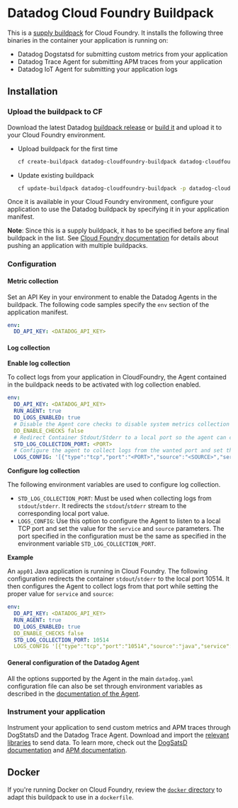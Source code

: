 # Datadog Cloud Foundry Buildpack

This is a [supply buildpack][1] for Cloud Foundry. It installs the following three binaries in the container your application is running on:
* Datadog Dogstatsd for submitting custom metrics from your application
* Datadog Trace Agent for submitting APM traces from your application
* Datadog IoT Agent for submitting your application logs

## Installation

### Upload the buildpack to CF

Download the latest Datadog [buildpack release][2] or [build it][3] and upload it to your Cloud Foundry environment.

- Upload buildpack for the first time
    ```bash
    cf create-buildpack datadog-cloudfoundry-buildpack datadog-cloudfoundry-buildpack.zip 99 --enable
    ```
- Update existing buildpack
    ```bash
    cf update-buildpack datadog-cloudfoundry-buildpack -p datadog-cloudfoundry-buildpack.zip
    ```
Once it is available in your Cloud Foundry environment, configure your application to use the Datadog buildpack by specifying it in your application manifest.

**Note**: Since this is a supply buildpack, it has to be specified before any final buildpack in the list. See [Cloud Foundry documentation][4] for details about pushing an application with multiple buildpacks.

### Configuration

#### Metric collection

Set an API Key in your environment to enable the Datadog Agents in the buildpack. The following code samples specify the `env` section of the application manifest.

```yaml
env: 
  DD_API_KEY: <DATADOG_API_KEY>
```

#### Log collection

**Enable log collection**

To collect logs from your application in CloudFoundry, the Agent contained in the buildpack needs to be activated with log collection enabled.

```yaml
env: 
  DD_API_KEY: <DATADOG_API_KEY>
  RUN_AGENT: true
  DD_LOGS_ENABLED: true
  # Disable the Agent core checks to disable system metrics collection
  DD_ENABLE_CHECKS false
  # Redirect Container Stdout/Stderr to a local port so the agent can collect the logs
  STD_LOG_COLLECTION_PORT: <PORT>
  # Configure the agent to collect logs from the wanted port and set the value for source and service
  LOGS_CONFIG: '[{"type":"tcp","port":"<PORT>","source":"<SOURCE>","service":"<SERVICE>"}]'
```

**Configure log collection**

The following environment variables are used to configure log collection.

- `STD_LOG_COLLECTION_PORT`: Must be used when collecting logs from `stdout`/`stderr`. It redirects the `stdout`/`stderr` stream to the corresponding local port value.
- `LOGS_CONFIG`: Use this option to configure the Agent to listen to a local TCP port and set the value for the `service` and `source` parameters. The port specified in the configuration must be the same as specified in the environment variable `STD_LOG_COLLECTION_PORT`.

**Example**

An `app01` Java application is running in Cloud Foundry. The following configuration redirects the container `stdout`/`stderr` to the local port 10514. It then configures the Agent to collect logs from that port while setting the proper value for `service` and `source`:

```yaml
env:
  DD_API_KEY: <DATADOG_API_KEY>
  RUN_AGENT: true
  DD_LOGS_ENABLED: true
  DD_ENABLE_CHECKS false
  STD_LOG_COLLECTION_PORT: 10514
  LOGS_CONFIG '[{"type":"tcp","port":"10514","source":"java","service":"app01"}]'
```

#### General configuration of the Datadog Agent
All the options supported by the Agent in the main `datadog.yaml` configuration file can also be set through environment variables as described in the [documentation of the Agent][5].

### Instrument your application
Instrument your application to send custom metrics and APM traces through DogStatsD and the Datadog Trace Agent.
Download and import the [relevant libraries][6] to send data. To learn more, check out the [DogSatsD documentation][7] and [APM documentation][8].

## Docker

If you're running Docker on Cloud Foundry, review the [`docker` directory][9] to adapt this buildpack to use in a `dockerfile`.


[1]: https://docs.cloudfoundry.org/buildpacks/understand-buildpacks.html#supply-script
[2]: https://cloudfoundry.datadoghq.com/datadog-cloudfoundry-buildpack/datadog-cloudfoundry-buildpack-latest.zip
[3]: /DEVELOPMENT.md#building
[4]: https://docs.cloudfoundry.org/buildpacks/use-multiple-buildpacks.html
[5]: https://github.com/DataDog/datadog-agent/blob/master/docs/agent/config.md#environment-variables
[6]: https://docs.datadoghq.com/libraries/
[7]: https://docs.datadoghq.com/guides/DogStatsD/
[8]: https://docs.datadoghq.com/tracing/setup_overview/
[9]: docker/
